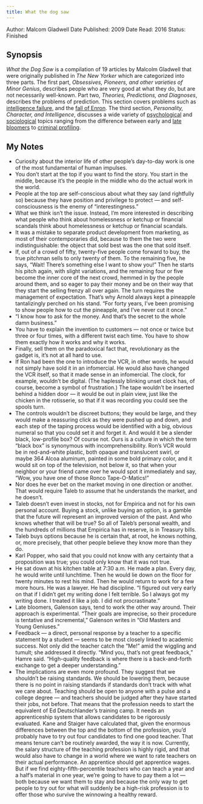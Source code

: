 ```yaml
---
title: What the dog saw
---
```


Author: Malcom Gladwell
Date Published: 2009
Date Read: 2016
Status: Finished

## Synopsis

*What the Dog Saw* is a compilation of 19 articles by Malcolm Gladwell that were originally published in *The New Yorker* which are categorized into three parts. The first part, *Obsessives, Pioneers, and other varieties of Minor Genius*, describes people who are very good at what they do, but are not necessarily well-known. Part two, *Theories, Predictions, and Diagnoses*, describes the problems of prediction. This section covers problems such as [intelligence failure](https://en.wikipedia.org/wiki/Intelligence_failure), and the [fall of Enron](https://en.wikipedia.org/wiki/Fall_of_Enron). The third section, *Personality, Character, and Intelligence*, discusses a wide variety of [psychological](https://en.wikipedia.org/wiki/Psychology) and [sociological](https://en.wikipedia.org/wiki/Sociology) topics ranging from the difference between early and [late bloomers](https://en.wikipedia.org/wiki/Late_bloomer) to [criminal profiling](https://en.wikipedia.org/wiki/Offender_profiling).

## My Notes

- Curiosity about the interior life of other people’s day-to-day work is one of the most fundamental of human impulses.
- You don’t start at the top if you want to find the story. You start in the middle, because it’s the people in the middle who do the actual work in the world.
- People at the top are self-conscious about what they say (and rightfully so) because they have position and privilege to protect — and self-consciousness is the enemy of “interestingness.”
- What we think isn’t the issue. Instead, I’m more interested in describing what people who think about homelessness or ketchup or financial scandals think about homelessness or ketchup or financial scandals.
- It was a mistake to separate product development from marketing, as most of their contemporaries did, because to them the two were indistinguishable: the object that sold best was the one that sold itself.
- If, out of a crowd of fifty, twenty-five people come forward to buy, the true pitchman sells to only twenty of them. To the remaining five, he says, “Wait! There’s something else I want to show you!” Then he starts his pitch again, with slight variations, and the remaining four or five become the inner core of the next crowd, hemmed in by the people around them, and so eager to pay their money and be on their way that they start the selling frenzy all over again. The turn requires the management of expectation. That’s why Arnold always kept a pineapple tantalizingly perched on his stand. “For forty years, I’ve been promising to show people how to cut the pineapple, and I’ve never cut it once.”
- “I know how to ask for the money. And that’s the secret to the whole damn business.”
- You have to explain the invention to customers — not once or twice but three or four times, with a different twist each time. You have to show them exactly how it works and why it works.
- Finally, sell them on the paradoxical fact that, revolutionary as the gadget is, it’s not at all hard to use.
- If Ron had been the one to introduce the VCR, in other words, he would not simply have sold it in an infomercial. He would also have changed the VCR itself, so that it made sense in an infomercial. The clock, for example, wouldn’t be digital. (The haplessly blinking unset clock has, of course, become a symbol of frustration.) The tape wouldn’t be inserted behind a hidden door — it would be out in plain view, just like the chicken in the rotisserie, so that if it was recording you could see the spools turn.
- The controls wouldn’t be discreet buttons; they would be large, and they would make a reassuring click as they were pushed up and down, and each step of the taping process would be identified with a big, obvious numeral so that you could set it and forget it. And would it be a slender black, low-profile box? Of course not. Ours is a culture in which the term “black box” is synonymous with incomprehensibility. Ron’s VCR would be in red-and-white plastic, both opaque and translucent swirl, or maybe 364 Alcoa aluminum, painted in some bold primary color, and it would sit on top of the television, not below it, so that when your neighbor or your friend came over he would spot it immediately and say, “Wow, you have one of those Ronco Tape-O-Matics!”
- Nor does he ever bet on the market moving in one direction or another. That would require Taleb to assume that he understands the market, and he doesn’t.
- Taleb doesn’t even invest in stocks, not for Empirica and not for his own personal account. Buying a stock, unlike buying an option, is a gamble that the future will represent an improved version of the past. And who knows whether that will be true? So all of Taleb’s personal wealth, and the hundreds of millions that Empirica has in reserve, is in Treasury bills.
- Taleb buys options because he is certain that, at root, he knows nothing, or, more precisely, that other people believe they know more than they do.
- Karl Popper, who said that you could not know with any certainty that a proposition was true; you could only know that it was not true.
- He sat down at his kitchen table at 7:30 a.m. He made a plan. Every day, he would write until lunchtime. Then he would lie down on the floor for twenty minutes to rest his mind. Then he would return to work for a few more hours. He was a lawyer. He had discipline. “I figured out very early on that if I didn’t get my writing done I felt terrible. So I always got my writing done. I treated it like a job. I did not procrastinate.”
- Late bloomers, Galenson says, tend to work the other way around. Their approach is experimental. “Their goals are imprecise, so their procedure is tentative and incremental,” Galenson writes in “Old Masters and Young Geniuses.”
- Feedback — a direct, personal response by a teacher to a specific statement by a student — seems to be most closely linked to academic success. Not only did the teacher catch the “Me!” amid the wiggling and tumult; she addressed it directly. “Mind you, that’s not great feedback,” Hamre said. “High-quality feedback is where there is a back-and-forth exchange to get a deeper understanding.”
- The implications are even more profound. They suggest that we shouldn’t be raising standards. We should be lowering them, because there is no point in raising standards if standards don’t track with what we care about. Teaching should be open to anyone with a pulse and a college degree — and teachers should be judged after they have started their jobs, not before. That means that the profession needs to start the equivalent of Ed Deutschlander’s training camp. It needs an apprenticeship system that allows candidates to be rigorously evaluated. Kane and Staiger have calculated that, given the enormous differences between the top and the bottom of the profession, you’d probably have to try out four candidates to find one good teacher. That means tenure can’t be routinely awarded, the way it is now. Currently, the salary structure of the teaching profession is highly rigid, and that would also have to change in a world where we want to rate teachers on their actual performance. An apprentice should get apprentice wages. But if we find eighty-fifth-percentile teachers who can teach a year and a half’s material in one year, we’re going to have to pay them a lot — both because we want them to stay and because the only way to get people to try out for what will suddenly be a high-risk profession is to offer those who survive the winnowing a healthy reward.

